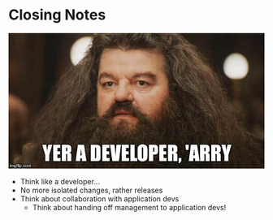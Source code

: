 # Closing Notes

![harry](img/hagrid.jpg)

  - Think like a developer...
  - No more isolated changes, rather releases
  - Think about collaboration with application devs
    - Think about handing off management to application devs!

